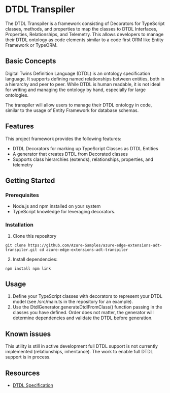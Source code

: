# DTDL Transpiler

The DTDL Transpiler is a framework consisting of Decorators for TypeScript classes, methods, and properties to map the classes to DTDL Interfaces, Properties, Relationships, and Telemetry. This allows developers to manage their DTDL ontology as code elements similar to a code first ORM like Entity Framework or TypeORM.

## Basic Concepts

Digital Twins Definition Language (DTDL) is an ontology specification language. It supports defining named relationships between entities, both in a hierarchy and peer to peer. While DTDL is human readable, it is not ideal for writing and managing the ontology by hand, especially for large ontologies.

The transpiler will allow users to manage their DTDL ontology in code, similar to the usage of Entity Framework for database schemas. 

## Features

This project framework provides the following features:

* DTDL Decorators for marking up TypeScript Classes as DTDL Entities
* A generator that creates DTDL from Decorated classes
* Supports class hierarchies (extends), relationships, properties, and telemetry

## Getting Started

### Prerequisites

- Node.js and npm installed on your system
- TypeScript knowledge for leveraging decorators.

### Installation

1. Clone this repository

` git clone https://github.com/Azure-Samples/azure-edge-extensions-adt-transpiler.git
  cd azure-edge-extensions-adt-transpiler
`

2. Install dependencies:

` npm install
  npm link
`

## Usage
1. Define your TypeScript classes with decorators to represent your DTDL model (see /src/main.ts in the repository for an example).
2. Use the DtdlGenerator.generateDtdlFromClass() function passing in the classes you have defined. Order does not matter, the generator will determine dependencies and validate the DTDL before generation.

## Known issues
This utility is still in active development full DTDL support is not currently implemented (relationships, inheritance). The work to enable full DTDL support is in process.

## Resources

- [DTDL Specification](https://azure.github.io/opendigitaltwins-dtdl/DTDL/v3/DTDL.v3.html)
